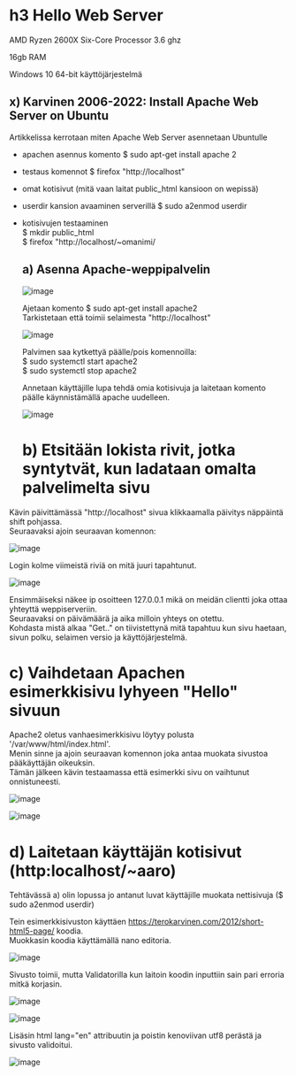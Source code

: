 # h3 Hello Web Server


AMD Ryzen 2600X Six-Core Processor 3.6 ghz

16gb RAM

Windows 10 64-bit käyttöjärjestelmä

## x) Karvinen 2006-2022: Install Apache Web Server on Ubuntu 

Artikkelissa kerrotaan miten Apache Web Server asennetaan Ubuntulle  


- apachen asennus komento $ sudo apt-get install apache 2
- testaus komennot $ firefox "http://localhost"
- omat kotisivut (mitä vaan laitat public_html kansioon on wepissä)
- userdir kansion avaaminen serverillä $ sudo a2enmod userdir
- kotisivujen testaaminen  
  $ mkdir public_html  
  $ firefox "http://localhost/~omanimi/

  ## a) Asenna Apache-weppipalvelin

  ![image](https://github.com/aarott/linuxpalvelimet/assets/78908566/0dedc2f9-f41a-45a1-9eb0-572de5d6283c)

  Ajetaan komento $ sudo apt-get install apache2  
  Tarkistetaan että toimii selaimesta "http://localhost"

  ![image](https://github.com/aarott/linuxpalvelimet/assets/78908566/4ea86877-2abf-4d97-bb09-95c753591be0)

  Palvimen saa kytkettyä päälle/pois komennoilla:  
  $ sudo systemctl start apache2  
  $ sudo systemctl stop apache2

  Annetaan käyttäjille lupa tehdä omia kotisivuja ja laitetaan komento päälle käynnistämällä apache uudelleen.

  ![image](https://github.com/aarott/linuxpalvelimet/assets/78908566/120e8c50-f4e1-4046-a9d3-123db45161f9)



  # b) Etsitään lokista rivit, jotka syntytvät, kun ladataan omalta palvelimelta sivu

  
Kävin päivittämässä "http://localhost" sivua klikkaamalla päivitys näppäintä shift pohjassa.  
Seuraavaksi ajoin seuraavan komennon:  

![image](https://github.com/aarott/linuxpalvelimet/assets/78908566/8963fa41-7c1a-4215-906c-4b08b478d82d)  

Login kolme viimeistä riviä on mitä juuri tapahtunut.

![image](https://github.com/aarott/linuxpalvelimet/assets/78908566/6e07997f-c8bd-430a-bd1d-57e80719c168)

Ensimmäiseksi näkee ip osoitteen 127.0.0.1 mikä on meidän clientti joka ottaa yhteyttä weppiserveriin.  
Seuraavaksi on päivämäärä ja aika milloin yhteys on otettu.  
Kohdasta mistä alkaa "Get.." on tiivistettynä mitä tapahtuu kun sivu haetaan, sivun polku, selaimen versio ja käyttöjärjestelmä. 

# c) Vaihdetaan Apachen esimerkkisivu lyhyeen "Hello" sivuun

Apache2 oletus vanhaesimerkkisivu löytyy polusta '/var/www/html/index.html'.  
Menin sinne ja ajoin seuraavan komennon joka antaa muokata sivustoa pääkäyttäjän oikeuksin.  
Tämän jälkeen kävin testaamassa että esimerkki sivu on vaihtunut onnistuneesti.

![image](https://github.com/aarott/linuxpalvelimet/assets/78908566/36487a72-7aae-4982-a0e9-d474b15019e6)



![image](https://github.com/aarott/linuxpalvelimet/assets/78908566/d02e1c11-effa-4cbf-b1af-15640277f127)

# d) Laitetaan käyttäjän kotisivut (http:localhost/~aaro)

Tehtävässä a) olin lopussa jo antanut luvat käyttäjille muokata nettisivuja ($ sudo a2enmod userdir)  

Tein esimerkkisivuston käyttäen https://terokarvinen.com/2012/short-html5-page/ koodia.  
Muokkasin koodia käyttämällä nano editoria.  


![image](https://github.com/aarott/linuxpalvelimet/assets/78908566/a1a2cd3b-42bd-4808-a150-f9917bb6604f)  

Sivusto toimii, mutta Validatorilla kun laitoin koodin inputtiin sain pari erroria mitkä korjasin.


![image](https://github.com/aarott/linuxpalvelimet/assets/78908566/ab5164c8-5eb4-416a-b54d-f2eb33846b52)  


![image](https://github.com/aarott/linuxpalvelimet/assets/78908566/8fae106b-ce61-4a8b-ae9c-7f8ce664389f)

Lisäsin html lang="en" attribuutin ja poistin kenoviivan utf8 perästä ja sivusto validoitui.  


![image](https://github.com/aarott/linuxpalvelimet/assets/78908566/dc1bc6c4-ebdd-40a5-b98c-613fc9f1de93)






























  

  


  

  


  



  

  

  


